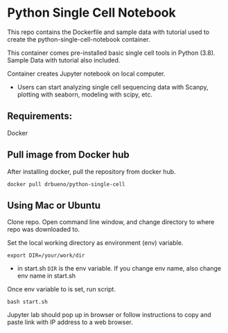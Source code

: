 # Python Single Cell Notebook
This repo contains the Dockerfile and sample data with tutorial used to create the python-single-cell-notebook container. 

This container comes pre-installed basic single cell tools in Python (3.8). Sample Data with tutorial also included.

Container creates Jupyter notebook on local computer. 
- Users can start analyzing single cell sequencing data with Scanpy, plotting with seaborn, modeling with scipy, etc.  

## Requirements:
Docker

## Pull image from Docker hub 
After installing docker, pull the repository from docker hub. 

```docker pull drbueno/python-single-cell```

## Using Mac or Ubuntu 
Clone repo. Open command line window, and change directory to where repo was downloaded to. 

Set the local working directory as environment (env) variable. 

```export DIR=/your/work/dir```

- in  start.sh ```DIR``` is the env variable. If you change env name, also change env name in start.sh

Once env variable to is set, run script. 

```bash start.sh```


Jupyter lab should pop up in browser or follow instructions to copy and paste link with IP address to a web browser. 




